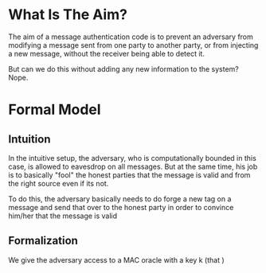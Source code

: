 # What Is The Aim?
The aim of a message authentication code is to prevent an adversary from modifying a message sent from one party to another party, or from injecting a new message, without the receiver being able to detect it.

But can we do this without adding any new information to the system? Nope.
# Formal Model
## Intuition
In the intuitive setup, the adversary, who is computationally bounded in this case, is allowed to eavesdrop on all messages. But at the same time, his job is to basically "fool" the honest parties that the message is valid and from the right source even if its not.

To do this, the adversary basically needs to do forge a new tag on a message and send that over to the honest party in order to convince him/her that the message is valid
## Formalization
We give the adversary access to a MAC oracle with a key k (that )